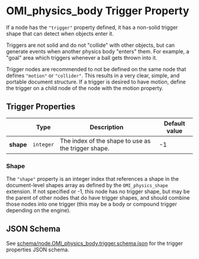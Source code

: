 # OMI_physics_body Trigger Property

If a node has the `"trigger"` property defined, it has a non-solid trigger shape that can detect when objects enter it.

Triggers are not solid and do not "collide" with other objects, but can generate events when another physics body "enters" them. For example, a "goal" area which triggers whenever a ball gets thrown into it.

Trigger nodes are recommended to not be defined on the same node that defines `"motion"` or `"collider"`. This results in a very clear, simple, and portable document structure. If a trigger is desired to have motion, define the trigger on a child node of the node with the motion property.

## Trigger Properties

|           | Type      | Description                                         | Default value |
| --------- | --------- | --------------------------------------------------- | ------------- |
| **shape** | `integer` | The index of the shape to use as the trigger shape. | -1            |

### Shape

The `"shape"` property is an integer index that references a shape in the document-level shapes array as defined by the `OMI_physics_shape` extension. If not specified or -1, this node has no trigger shape, but may be the parent of other nodes that do have trigger shapes, and should combine those nodes into one trigger (this may be a body or compound trigger depending on the engine).

## JSON Schema

See [schema/node.OMI_physics_body.trigger.schema.json](schema/node.OMI_physics_body.trigger.schema.json) for the trigger properties JSON schema.
